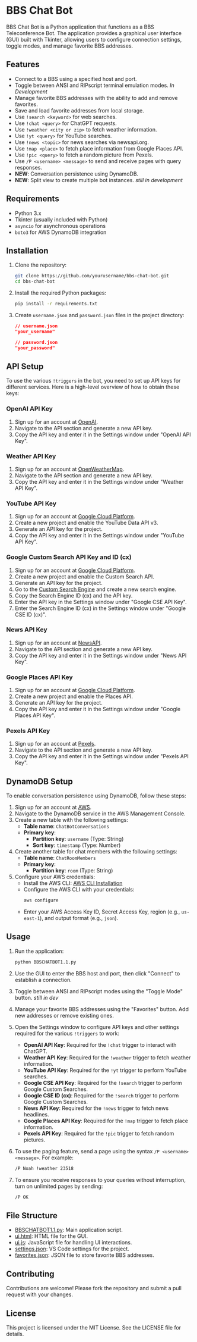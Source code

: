 # BBS Chat Bot

BBS Chat Bot is a Python application that functions as a BBS Teleconference Bot. The application provides a graphical user interface (GUI) built with Tkinter, allowing users to configure connection settings, toggle modes, and manage favorite BBS addresses.

## Features

- Connect to a BBS using a specified host and port.
- Toggle between ANSI and RIPscript terminal emulation modes. *In Development*
- Manage favorite BBS addresses with the ability to add and remove favorites.
- Save and load favorite addresses from local storage.
- Use `!search <keyword>` for web searches.
- Use `!chat <query>` for ChatGPT requests.
- Use `!weather <city or zip>` to fetch weather information.
- Use `!yt <query>` for YouTube searches.
- Use `!news <topic>` for news searches via newsapi.org.
- Use `!map <place>` to fetch place information from Google Places API.
- Use `!pic <query>` to fetch a random picture from Pexels.
- Use `/P <username> <message>` to send and receive pages with query responses.
- **NEW**: Conversation persistence using DynamoDB.
- **NEW**: Split view to create multiple bot instances. *still in development*

## Requirements

- Python 3.x
- Tkinter (usually included with Python)
- `asyncio` for asynchronous operations
- `boto3` for AWS DynamoDB integration

## Installation

1. Clone the repository:
    ```sh
    git clone https://github.com/yourusername/bbs-chat-bot.git
    cd bbs-chat-bot
    ```

2. Install the required Python packages:
    ```sh
    pip install -r requirements.txt
    ```

3. Create `username.json` and `password.json` files in the project directory:
    ```json
    // username.json
    "your_username"
    ```

    ```json
    // password.json
    "your_password"
    ```

## API Setup

To use the various `!triggers` in the bot, you need to set up API keys for different services. Here is a high-level overview of how to obtain these keys:

### OpenAI API Key

1. Sign up for an account at [OpenAI](https://www.openai.com/).
2. Navigate to the API section and generate a new API key.
3. Copy the API key and enter it in the Settings window under "OpenAI API Key".

### Weather API Key

1. Sign up for an account at [OpenWeatherMap](https://openweathermap.org/).
2. Navigate to the API section and generate a new API key.
3. Copy the API key and enter it in the Settings window under "Weather API Key".

### YouTube API Key

1. Sign up for an account at [Google Cloud Platform](https://cloud.google.com/).
2. Create a new project and enable the YouTube Data API v3.
3. Generate an API key for the project.
4. Copy the API key and enter it in the Settings window under "YouTube API Key".

### Google Custom Search API Key and ID (cx)

1. Sign up for an account at [Google Cloud Platform](https://cloud.google.com/).
2. Create a new project and enable the Custom Search API.
3. Generate an API key for the project.
4. Go to the [Custom Search Engine](https://cse.google.com/cse/) and create a new search engine.
5. Copy the Search Engine ID (cx) and the API key.
6. Enter the API key in the Settings window under "Google CSE API Key".
7. Enter the Search Engine ID (cx) in the Settings window under "Google CSE ID (cx)".

### News API Key

1. Sign up for an account at [NewsAPI](https://newsapi.org/).
2. Navigate to the API section and generate a new API key.
3. Copy the API key and enter it in the Settings window under "News API Key".

### Google Places API Key

1. Sign up for an account at [Google Cloud Platform](https://cloud.google.com/).
2. Create a new project and enable the Places API.
3. Generate an API key for the project.
4. Copy the API key and enter it in the Settings window under "Google Places API Key".

### Pexels API Key

1. Sign up for an account at [Pexels](https://www.pexels.com/).
2. Navigate to the API section and generate a new API key.
3. Copy the API key and enter it in the Settings window under "Pexels API Key".

## DynamoDB Setup

To enable conversation persistence using DynamoDB, follow these steps:

1. Sign up for an account at [AWS](https://aws.amazon.com/).
2. Navigate to the DynamoDB service in the AWS Management Console.
3. Create a new table with the following settings:
    - **Table name**: `ChatBotConversations`
    - **Primary key**:
        - **Partition key**: `username` (Type: String)
        - **Sort key**: `timestamp` (Type: Number)
4. Create another table for chat members with the following settings:
    - **Table name**: `ChatRoomMembers`
    - **Primary key**:
        - **Partition key**: `room` (Type: String)
5. Configure your AWS credentials:
    - Install the AWS CLI: [AWS CLI Installation](https://docs.aws.amazon.com/cli/latest/userguide/install-cliv2.html)
    - Configure the AWS CLI with your credentials:
        ```sh
        aws configure
        ```
    - Enter your AWS Access Key ID, Secret Access Key, region (e.g., `us-east-1`), and output format (e.g., `json`).

## Usage

1. Run the application:
    ```sh
    python BBSCHATBOT1.1.py
    ```

2. Use the GUI to enter the BBS host and port, then click "Connect" to establish a connection.

3. Toggle between ANSI and RIPscript modes using the "Toggle Mode" button. *still in dev*

4. Manage your favorite BBS addresses using the "Favorites" button. Add new addresses or remove existing ones.

5. Open the Settings window to configure API keys and other settings required for the various `!triggers` to work:
    - **OpenAI API Key**: Required for the `!chat` trigger to interact with ChatGPT.
    - **Weather API Key**: Required for the `!weather` trigger to fetch weather information.
    - **YouTube API Key**: Required for the `!yt` trigger to perform YouTube searches.
    - **Google CSE API Key**: Required for the `!search` trigger to perform Google Custom Searches.
    - **Google CSE ID (cx)**: Required for the `!search` trigger to perform Google Custom Searches.
    - **News API Key**: Required for the `!news` trigger to fetch news headlines.
    - **Google Places API Key**: Required for the `!map` trigger to fetch place information.
    - **Pexels API Key**: Required for the `!pic` trigger to fetch random pictures.

6. To use the paging feature, send a page using the syntax `/P <username> <message>`. For example:
    ```sh
    /P Noah !weather 23518
    ```

7. To ensure you receive responses to your queries without interruption, turn on unlimited pages by sending:
    ```sh
    /P OK
    ```

## File Structure

- [BBSCHATBOT1.1.py](http://_vscodecontentref_/0): Main application script.
- [ui.html](http://_vscodecontentref_/1): HTML file for the GUI.
- [ui.js](http://_vscodecontentref_/2): JavaScript file for handling UI interactions.
- [settings.json](http://_vscodecontentref_/3): VS Code settings for the project.
- [favorites.json](http://_vscodecontentref_/4): JSON file to store favorite BBS addresses.

## Contributing

Contributions are welcome! Please fork the repository and submit a pull request with your changes.

## License

This project is licensed under the MIT License. See the LICENSE file for details.
